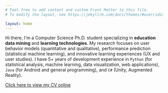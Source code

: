 ```yaml
---
# Feel free to add content and custom Front Matter to this file.
# To modify the layout, see https://jekyllrb.com/docs/themes/#overriding-theme-defaults

layout: home
---
```



Hi there, I'm a Computer Science Ph.D. student specializing in **education data mining** and **learning technologies**. My research focuses on user behavior models (quantitative and qualitative), performance prediction (statistical machine learning), and innovative learning experiences (UX and user studies). I have 5+ years of development experience in `Python` (for statistical analysis, machine learning, data visualization, web applications), `Java` (for Android and general programming), and `C#` (Unity, Augmented Reality).  

[Click here to view my CV online](/about/)